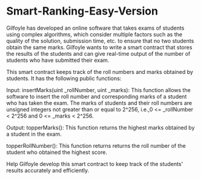 # Smart-Ranking-Easy-Version

Gilfoyle has developed an online software that takes exams of students using complex algorithms, which consider multiple factors such as the quality of the solution, submission time, etc. to ensure that no two students obtain the same marks.
Gilfoyle wants to write a smart contract that stores the results of the students and can give real-time output of the number of students who have submitted their exam.

This smart contract keeps track of the roll numbers and marks obtained by students. It has the following public functions:

 

Input:
insertMarks(uint _rollNumber, uint _marks): This function allows the software to insert the roll number and corresponding marks of a student who has taken the exam. The marks of students and their roll numbers are unsigned integers not greater than or equal to 2^256, i.e.,0 <= _rollNumber < 2^256 and 0 <= _marks < 2^256.

 

Output:
topperMarks(): This function returns the highest marks obtained by a student in the exam.

topperRollNumber(): This function returns returns the roll number of the student who obtained the highest score.

 

Help Gilfoyle develop this smart contract to keep track of the students' results accurately and efficiently.
